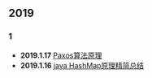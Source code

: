 ## 2019


### 1
+ **2019.1.17** [Paxos算法原理](2019/1/17)
+ **2019.1.16** [java HashMap原理精简总结](2019/1/16)

